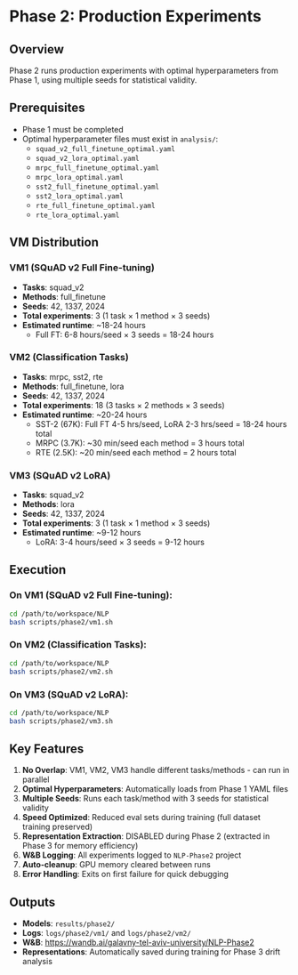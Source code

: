 # Phase 2: Production Experiments

## Overview
Phase 2 runs production experiments with optimal hyperparameters from Phase 1, using multiple seeds for statistical validity.

## Prerequisites
- Phase 1 must be completed
- Optimal hyperparameter files must exist in `analysis/`:
  - `squad_v2_full_finetune_optimal.yaml`
  - `squad_v2_lora_optimal.yaml`
  - `mrpc_full_finetune_optimal.yaml`
  - `mrpc_lora_optimal.yaml`
  - `sst2_full_finetune_optimal.yaml`
  - `sst2_lora_optimal.yaml`
  - `rte_full_finetune_optimal.yaml`
  - `rte_lora_optimal.yaml`

## VM Distribution

### VM1 (SQuAD v2 Full Fine-tuning)
- **Tasks**: squad_v2
- **Methods**: full_finetune
- **Seeds**: 42, 1337, 2024
- **Total experiments**: 3 (1 task × 1 method × 3 seeds)
- **Estimated runtime**: ~18-24 hours
  - Full FT: 6-8 hours/seed × 3 seeds = 18-24 hours

### VM2 (Classification Tasks)
- **Tasks**: mrpc, sst2, rte
- **Methods**: full_finetune, lora
- **Seeds**: 42, 1337, 2024
- **Total experiments**: 18 (3 tasks × 2 methods × 3 seeds)
- **Estimated runtime**: ~20-24 hours
  - SST-2 (67K): Full FT 4-5 hrs/seed, LoRA 2-3 hrs/seed = 18-24 hours total
  - MRPC (3.7K): ~30 min/seed each method = 3 hours total
  - RTE (2.5K): ~20 min/seed each method = 2 hours total

### VM3 (SQuAD v2 LoRA)
- **Tasks**: squad_v2
- **Methods**: lora
- **Seeds**: 42, 1337, 2024
- **Total experiments**: 3 (1 task × 1 method × 3 seeds)
- **Estimated runtime**: ~9-12 hours
  - LoRA: 3-4 hours/seed × 3 seeds = 9-12 hours

## Execution

### On VM1 (SQuAD v2 Full Fine-tuning):
```bash
cd /path/to/workspace/NLP
bash scripts/phase2/vm1.sh
```

### On VM2 (Classification Tasks):
```bash
cd /path/to/workspace/NLP
bash scripts/phase2/vm2.sh
```

### On VM3 (SQuAD v2 LoRA):
```bash
cd /path/to/workspace/NLP
bash scripts/phase2/vm3.sh
```

## Key Features

1. **No Overlap**: VM1, VM2, VM3 handle different tasks/methods - can run in parallel
2. **Optimal Hyperparameters**: Automatically loads from Phase 1 YAML files
3. **Multiple Seeds**: Runs each task/method with 3 seeds for statistical validity
4. **Speed Optimized**: Reduced eval sets during training (full dataset training preserved)
5. **Representation Extraction**: DISABLED during Phase 2 (extracted in Phase 3 for memory efficiency)
6. **W&B Logging**: All experiments logged to `NLP-Phase2` project
7. **Auto-cleanup**: GPU memory cleared between runs
8. **Error Handling**: Exits on first failure for quick debugging

## Outputs

- **Models**: `results/phase2/`
- **Logs**: `logs/phase2/vm1/` and `logs/phase2/vm2/`
- **W&B**: https://wandb.ai/galavny-tel-aviv-university/NLP-Phase2
- **Representations**: Automatically saved during training for Phase 3 drift analysis
